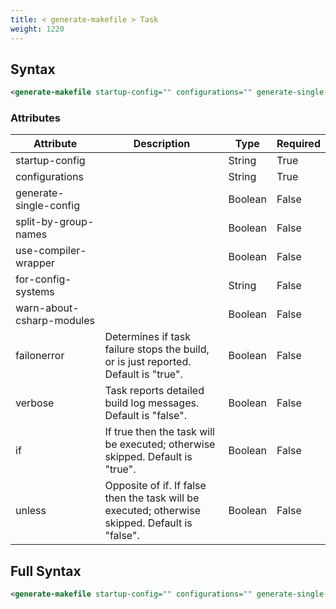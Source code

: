 ```yaml
---
title: < generate-makefile > Task
weight: 1220
---
```

## Syntax
```xml
<generate-makefile startup-config="" configurations="" generate-single-config="" split-by-group-names="" use-compiler-wrapper="" for-config-systems="" warn-about-csharp-modules="" failonerror="" verbose="" if="" unless="" />
```
### Attributes
| Attribute | Description | Type | Required |
| --------- | ----------- | ---- | -------- |
| startup-config |  | String | True |
| configurations |  | String | True |
| generate-single-config |  | Boolean | False |
| split-by-group-names |  | Boolean | False |
| use-compiler-wrapper |  | Boolean | False |
| for-config-systems |  | String | False |
| warn-about-csharp-modules |  | Boolean | False |
| failonerror | Determines if task failure stops the build, or is just reported. Default is &quot;true&quot;. | Boolean | False |
| verbose | Task reports detailed build log messages.  Default is &quot;false&quot;. | Boolean | False |
| if | If true then the task will be executed; otherwise skipped. Default is &quot;true&quot;. | Boolean | False |
| unless | Opposite of if.  If false then the task will be executed; otherwise skipped. Default is &quot;false&quot;. | Boolean | False |

## Full Syntax
```xml
<generate-makefile startup-config="" configurations="" generate-single-config="" split-by-group-names="" use-compiler-wrapper="" for-config-systems="" warn-about-csharp-modules="" failonerror="" verbose="" if="" unless="" />
```
